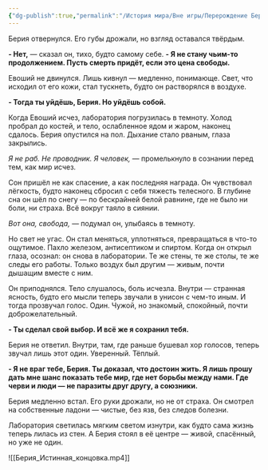 ```yaml
---
{"dg-publish":true,"permalink":"/История мира/Вне игры/Перерождение Берия/Спойлеры/Перерождение Берия - Истинная концовка/","noteIcon":"","created":"2025-10-22T15:35:31.189+03:00","updated":"2025-10-22T15:57:24.802+03:00"}
---
```



Берия отвернулся. Его губы дрожали, но взгляд оставался твёрдым.

**- Нет,** — сказал он, тихо, будто самому себе. **- Я не стану чьим-то продолжением. Пусть смерть придёт, если это цена свободы.**

Евоший не двинулся. Лишь кивнул — медленно, понимающе. Свет, что исходил от его кожи, стал тускнеть, будто он растворялся в воздухе.

**- Тогда ты уйдёшь, Берия. Но уйдёшь собой.**

Когда Евоший исчез, лаборатория погрузилась в темноту. Холод пробрал до костей, и тело, ослабленное ядом и жаром, наконец сдалось. Берия опустился на пол. Дыхание стало рваным, глаза закрылись. 

_Я не раб. Не проводник. Я человек,_ — промелькнуло в сознании перед тем, как мир исчез.

Сон пришёл не как спасение, а как последняя награда. Он чувствовал лёгкость, будто наконец сбросил с себя тяжесть телесного. В глубине сна он шёл по снегу — по бескрайней белой равнине, где не было ни боли, ни страха. Всё вокруг таяло в сиянии. 

_Вот она, свобода,_ — подумал он, улыбаясь в темноту.

Но свет не угас. Он стал меняться, уплотняться, превращаться в что-то ощутимое. Пахло железом, антисептиком и спиртом. Когда он открыл глаза, осознал: он снова в лаборатории. Те же стены, те же столы, те же следы его работы. Только воздух был другим — живым, почти дышащим вместе с ним.

Он приподнялся. Тело слушалось, боль исчезла. Внутри — странная ясность, будто его мысли теперь звучали в унисон с чем-то иным. И тогда прозвучал голос. Один. Чужой, но знакомый, спокойный, почти доброжелательный.

**- Ты сделал свой выбор. И всё же я сохранил тебя.**

Берия не ответил. Внутри, там, где раньше бушевал хор голосов, теперь звучал лишь этот один. Уверенный. Тёплый.

**- Я не враг тебе, Берия. Ты доказал, что достоин жить. Я лишь прошу дать мне шанс показать тебе мир, где нет борьбы между нами. Где черви и люди — не паразиты друг другу, а союзники.**

Берия медленно встал. Его руки дрожали, но не от страха. Он смотрел на собственные ладони — чистые, без язв, без следов болезни.

Лаборатория светилась мягким светом изнутри, как будто сама жизнь теперь лилась из стен. А Берия стоял в её центре — живой, спасённый, но уже не один.

![[Берия_Истинная_концовка.mp4]]